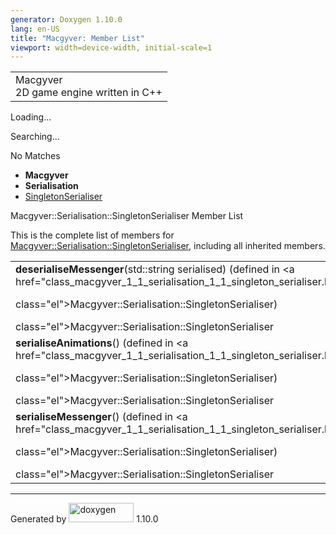 ```yaml
---
generator: Doxygen 1.10.0
lang: en-US
title: "Macgyver: Member List"
viewport: width=device-width, initial-scale=1
---
```


<div id="top">

<div id="titlearea">

<table data-cellspacing="0" data-cellpadding="0">
<colgroup>
<col style="width: 100%" />
</colgroup>
<tbody>
<tr id="projectrow" class="odd">
<td id="projectalign"><div id="projectname">
Macgyver
</div>
<div id="projectbrief">
2D game engine written in C++
</div></td>
</tr>
</tbody>
</table>

</div>

<div id="main-nav">

</div>

<div id="MSearchSelectWindow"
onmouseover="return searchBox.OnSearchSelectShow()"
onmouseout="return searchBox.OnSearchSelectHide()"
onkeydown="return searchBox.OnSearchSelectKey(event)">

</div>

<div id="MSearchResultsWindow">

<div id="MSearchResults">

<div class="SRPage">

<div id="SRIndex">

<div id="SRResults">

</div>

<div id="Loading" class="SRStatus">

Loading...

</div>

<div id="Searching" class="SRStatus">

Searching...

</div>

<div id="NoMatches" class="SRStatus">

No Matches

</div>

</div>

</div>

</div>

</div>

<div id="nav-path" class="navpath">

- **Macgyver**
- **Serialisation**
- <a href="class_macgyver_1_1_serialisation_1_1_singleton_serialiser.html"
  class="el">SingletonSerialiser</a>

</div>

</div>

<div class="header">

<div class="headertitle">

<div class="title">

Macgyver::Serialisation::SingletonSerialiser Member List

</div>

</div>

</div>

<div class="contents">

This is the complete list of members for
<a href="class_macgyver_1_1_serialisation_1_1_singleton_serialiser.html"
class="el">Macgyver::Serialisation::SingletonSerialiser</a>, including
all inherited members.

|                                                                                                                                       |                                                                          |                                    |
|---------------------------------------------------------------------------------------------------------------------------------------|--------------------------------------------------------------------------|------------------------------------|
| **deserialiseMessenger**(std::string serialised) (defined in <a href="class_macgyver_1_1_serialisation_1_1_singleton_serialiser.html" 
 class="el">Macgyver::Serialisation::SingletonSerialiser</a>)                                                                           | <a href="class_macgyver_1_1_serialisation_1_1_singleton_serialiser.html" 
                                                                                                                                         class="el">Macgyver::Serialisation::SingletonSerialiser</a>               | <span class="mlabel">static</span> |
| **serialiseAnimations**() (defined in <a href="class_macgyver_1_1_serialisation_1_1_singleton_serialiser.html"                        
 class="el">Macgyver::Serialisation::SingletonSerialiser</a>)                                                                           | <a href="class_macgyver_1_1_serialisation_1_1_singleton_serialiser.html" 
                                                                                                                                         class="el">Macgyver::Serialisation::SingletonSerialiser</a>               | <span class="mlabel">static</span> |
| **serialiseMessenger**() (defined in <a href="class_macgyver_1_1_serialisation_1_1_singleton_serialiser.html"                         
 class="el">Macgyver::Serialisation::SingletonSerialiser</a>)                                                                           | <a href="class_macgyver_1_1_serialisation_1_1_singleton_serialiser.html" 
                                                                                                                                         class="el">Macgyver::Serialisation::SingletonSerialiser</a>               | <span class="mlabel">static</span> |

</div>

------------------------------------------------------------------------

<span class="small">Generated
by [<img src="doxygen.svg" class="footer" width="104" height="31"
alt="doxygen" />](https://www.doxygen.org/index.html) 1.10.0</span>
